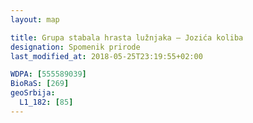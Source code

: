 ```yaml
---
layout: map

title: Grupa stabala hrasta lužnjaka – Jozića koliba
designation: Spomenik prirode
last_modified_at: 2018-05-25T23:19:55+02:00

WDPA: [555589039]
BioRaS: [269]
geoSrbija:
  L1_182: [85]
---
```

